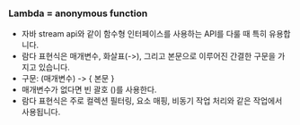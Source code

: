 ### Lambda = anonymous function
+ 자바 stream api와 같이 함수형 인터페이스를 사용하는 API를 다룰 때 특히 유용합니다.
+ 람다 표현식은 매개변수, 화살표(->), 그리고 본문으로 이루어진 간결한 구문을 가지고 있습니다.
+ 구문: (매개변수) -> { 본문 }
+ 매개변수가 없다면 빈 괄호 ()를 사용한다.
+ 람다 표현식은 주로 컬렉션 필터링, 요소 매핑, 비동기 작업 처리와 같은 작업에서 사용됩니다.